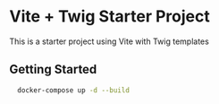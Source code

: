 # Vite + Twig Starter Project

This is a starter project using Vite with Twig templates

## Getting Started
```bash
  docker-compose up -d --build
```